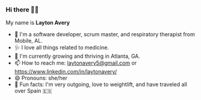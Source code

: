 ### Hi there 👋🏽 <br>
<p> My name is <strong>Layton Avery</strong></p>

- 🔭 I'm a software developer, scrum master, and respiratory therapist from Mobile, AL.
- 🩺 I love all things related to medicine. 
- 🌱 I'm currently growing and thriving in Atlanta, GA.
- 📫 How to reach me: laytonavery5@gmail.com or https://www.linkedin.com/in/laytonavery/
- 😄 Pronouns: she/her
- 💫 Fun facts: I'm very outgoing, love to weightlift, and have traveled all over Spain :es:
